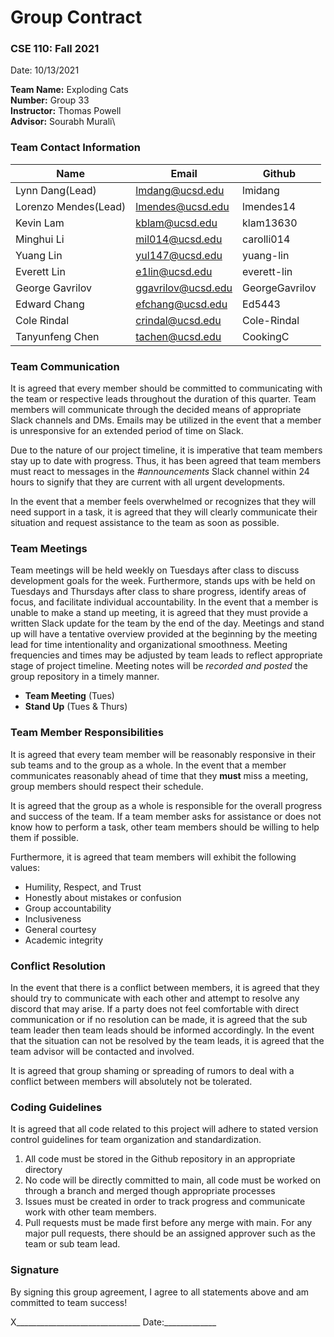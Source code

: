 # Group Contract

### CSE 110: Fall 2021
Date: 10/13/2021

**Team Name:** Exploding Cats\
**Number:** Group 33\
**Instructor:** Thomas Powell\
**Advisor:** Sourabh Murali\

### Team Contact Information
|Name                   |Email              |Github             |
|-----------------------|-------------------|-------------------|
|Lynn Dang(Lead)        |lmdang@ucsd.edu    |lmidang            |
|Lorenzo Mendes(Lead)   |lmendes@ucsd.edu   |lmendes14          |
|Kevin Lam              |kblam@ucsd.edu     |klam13630          |
|Minghui Li             |mil014@ucsd.edu    |carolli014         |
|Yuang Lin              |yul147@ucsd.edu    |yuang-lin          |
|Everett Lin            |e1lin@ucsd.edu     |everett-lin        |
|George Gavrilov        |ggavrilov@ucsd.edu |GeorgeGavrilov     |
|Edward Chang           |efchang@ucsd.edu   |Ed5443             |
|Cole Rindal            |crindal@ucsd.edu   |Cole-Rindal        |
|Tanyunfeng Chen        |tachen@ucsd.edu    |CookingC           |

### Team Communication

It is agreed that every member should be committed to communicating with the team or respective leads throughout the duration of this quarter. Team members will communicate through the decided means of appropriate Slack channels and DMs. Emails may be utilized in the event that a member is unresponsive for an extended period of time on Slack. 

Due to the nature of our project timeline, it is imperative that team members stay up to date with progress. Thus, it has been agreed that team members must react to messages in the *#announcements* Slack channel within 24 hours to signify that they are current with all urgent developments.

In the event that a member feels overwhelmed or recognizes that they will need support in a task, it is agreed that they will clearly communicate their situation and request assistance to the team as soon as possible.

### Team Meetings

Team meetings will be held weekly on Tuesdays after class to discuss development goals for the week. Furthermore, stands ups with be held on Tuesdays and Thursdays after class to share progress, identify areas of focus, and facilitate individual accountability. In the event that a member is unable to make a stand up meeting, it is agreed that they must provide a written Slack update for the team by the end of the day. Meetings and stand up will have a tentative overview provided at the beginning by the meeting lead for time intentionality and organizational smoothness. Meeting frequencies and times may be adjusted by team leads to reflect appropriate stage of project timeline. Meeting notes will be *recorded and posted* the group repository in a timely manner.

- **Team Meeting** (Tues)
- **Stand Up** (Tues & Thurs)

### Team Member Responsibilities

It is agreed that every team member will be reasonably responsive in their sub teams and to the group as a whole. In the event that a member communicates reasonably ahead of time that they **must** miss a meeting, group members should respect their schedule.

It is agreed that the group as a whole is responsible for the overall progress and success of the team. If a team member asks for assistance or does not know how to perform a task, other team members should be willing to help them if possible.

Furthermore, it is agreed that team members will exhibit the following values:

- Humility, Respect, and Trust
- Honestly about mistakes or confusion
- Group accountability
- Inclusiveness
- General courtesy
- Academic integrity

### Conflict Resolution

In the event that there is a conflict between members, it is agreed that they should try to communicate with each other and attempt to resolve any discord that may arise. If a party does not feel comfortable with direct communication or if no resolution can be made, it is agreed that the sub team leader then team leads should be informed accordingly. In the event that the situation can not be resolved by the team leads, it is agreed that the team advisor will be contacted and involved.

It is agreed that group shaming or spreading of rumors to deal with a conflict between members will absolutely not be tolerated.

### Coding Guidelines

It is agreed that all code related to this project will adhere to stated version control guidelines for team organization and standardization. 

1. All code must be stored in the Github repository in an appropriate directory
2. No code will be directly committed to main, all code must be worked on through a branch and merged though appropriate processes
3. Issues must be created in order to track progress and communicate work with other team members.
4. Pull requests must be made first before any merge with main. For any major pull requests, there should be an assigned approver such as the team or sub team lead.

### Signature

By signing this group agreement, I agree to all statements above and am committed to team success!

X_______________________________       Date:_____________
